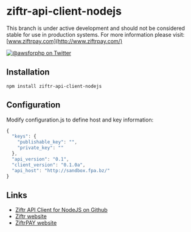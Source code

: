 # ziftr-api-client-nodejs

This branch is under active development and should not be considered stable for use in production systems. For more information please visit: [www.ziftrpay.com](http://www.ziftrpay.com/)

[![@awsforphp on Twitter](http://img.shields.io/badge/twitter-%40ziftrapi-blue.svg?style=flat)](https://twitter.com/ziftrapi)

## Installation

```
npm install ziftr-api-client-nodejs
```

## Configuration

Modify configuration.js to define host and key information:

```javascript
{
  "keys": {
    "publishable_key": "",
    "private_key": ""
  },
  "api_version": "0.1",
  "client_version": "0.1.0a",
  "api_host": "http://sandbox.fpa.bz/"
}
```



## Links

* [Ziftr API Client for NodeJS on Github](http://github.com/ziftr/ziftr-api-client-nodejs/)
* [Ziftr website](http://www.ziftr.com/)
* [ZiftrPAY website](http://www.ziftrpay.com/)
